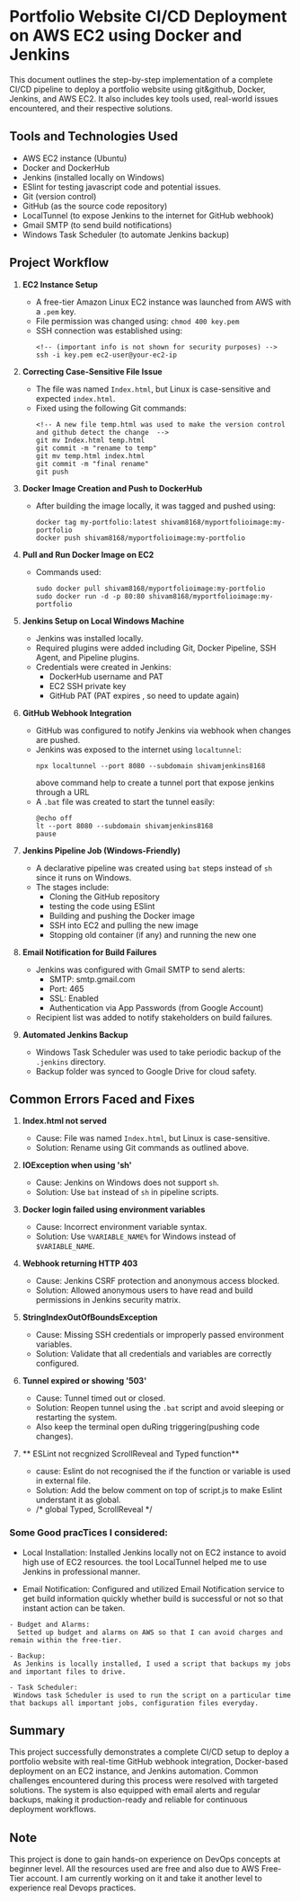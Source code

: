 # Portfolio Website CI/CD Deployment on AWS EC2 using Docker and Jenkins

This document outlines the step-by-step implementation of a complete CI/CD pipeline to deploy a portfolio website using git&github, Docker, Jenkins, and AWS EC2. It also includes key tools used, real-world issues encountered, and their respective solutions.

## Tools and Technologies Used

- AWS EC2 instance (Ubuntu)
- Docker and DockerHub
- Jenkins (installed locally on Windows)
- ESlint for testing javascript code and potential issues.
- Git (version control)
- GitHub (as the source code repository)
- LocalTunnel (to expose Jenkins to the internet for GitHub webhook)
- Gmail SMTP (to send build notifications)
- Windows Task Scheduler (to automate Jenkins backup)

## Project Workflow

1. **EC2 Instance Setup**

   - A free-tier Amazon Linux EC2 instance was launched from AWS with a `.pem` key.
   - File permission was changed using: `chmod 400 key.pem`
   - SSH connection was established using:
     ```
     <!-- (important info is not shown for security purposes) -->
     ssh -i key.pem ec2-user@your-ec2-ip  
     ```

2. **Correcting Case-Sensitive File Issue**

   - The file was named `Index.html`, but Linux is case-sensitive and expected `index.html`.
   - Fixed using the following Git commands:
     ```
     <!-- A new file temp.html was used to make the version control and github detect the change  -->
     git mv Index.html temp.html
     git commit -m "rename to temp"
     git mv temp.html index.html
     git commit -m "final rename"
     git push
     ```

3. **Docker Image Creation and Push to DockerHub**

   - After building the image locally, it was tagged and pushed using:
     ```
     docker tag my-portfolio:latest shivam8168/myportfolioimage:my-portfolio
     docker push shivam8168/myportfolioimage:my-portfolio
     ```

4. **Pull and Run Docker Image on EC2**

   - Commands used:
     ```
     sudo docker pull shivam8168/myportfolioimage:my-portfolio
     sudo docker run -d -p 80:80 shivam8168/myportfolioimage:my-portfolio
     ```

5. **Jenkins Setup on Local Windows Machine**

   - Jenkins was installed locally.
   - Required plugins were added including Git, Docker Pipeline, SSH Agent, and Pipeline plugins.
   - Credentials were created in Jenkins:
     - DockerHub username and PAT
     - EC2 SSH private key
     - GitHub PAT (PAT expires , so need to update again)

6. **GitHub Webhook Integration**

   - GitHub was configured to notify Jenkins via webhook when changes are pushed.
   - Jenkins was exposed to the internet using `localtunnel`:
     ```
     npx localtunnel --port 8080 --subdomain shivamjenkins8168
     ```
     above command help to create a tunnel port that expose jenkins through a URL
   - A `.bat` file was created to start the tunnel easily:
     ```
     @echo off
     lt --port 8080 --subdomain shivamjenkins8168
     pause
     ```

7. **Jenkins Pipeline Job (Windows-Friendly)**
   

   - A declarative pipeline was created using `bat` steps instead of `sh` since it runs on Windows.
   - The stages include:
     - Cloning the GitHub repository
     - testing the code using ESlint
     - Building and pushing the Docker image
     - SSH into EC2 and pulling the new image
     - Stopping old container (if any) and running the new one

8. **Email Notification for Build Failures**

   - Jenkins was configured with Gmail SMTP to send alerts:
     - SMTP: smtp.gmail.com
     - Port: 465
     - SSL: Enabled
     - Authentication via App Passwords (from Google Account)
   - Recipient list was added to notify stakeholders on build failures.

9. **Automated Jenkins Backup**

   - Windows Task Scheduler was used to take periodic backup of the `.jenkins` directory.
   - Backup folder was synced to Google Drive for cloud safety.

## Common Errors Faced and Fixes

1. **Index.html not served**

   - Cause: File was named `Index.html`, but Linux is case-sensitive.
   - Solution: Rename using Git commands as outlined above.

2. **IOException when using 'sh'**

   - Cause: Jenkins on Windows does not support `sh`.
   - Solution: Use `bat` instead of `sh` in pipeline scripts.

3. **Docker login failed using environment variables**

   - Cause: Incorrect environment variable syntax.
   - Solution: Use `%VARIABLE_NAME%` for Windows instead of `$VARIABLE_NAME`.

4. **Webhook returning HTTP 403**

   - Cause: Jenkins CSRF protection and anonymous access blocked.
   - Solution: Allowed anonymous users to have read and build permissions in Jenkins security matrix.

5. **StringIndexOutOfBoundsException**

   - Cause: Missing SSH credentials or improperly passed environment variables.
   - Solution: Validate that all credentials and variables are correctly configured.

6. **Tunnel expired or showing '503'**

   - Cause: Tunnel timed out or closed.
   - Solution: Reopen tunnel using the `.bat` script and avoid sleeping or restarting the system.
   - Also keep the terminal open duRing triggering(pushing code changes).

7. ** ESLint not recgnized ScrollReveal and Typed function**
   - cause: Eslint do not recognised the if the function or variable is used in external file.
   - Solution: Add the below comment on top of script.js to make Eslint understant it as global.
   -  /* global Typed, ScrollReveal */
   

###  Some Good pracTices I considered:
   - Local Installation:
     Installed Jenkins locally not on EC2 instance to avoid high use of EC2 resources.
    the tool LocalTunnel helped me to use Jenkins in professional manner.

   - Email Notification:
     Configured and utilized Email Notification service to get build information quickly whether build is successful or not so that instant action can be taken.

    - Budget and Alarms:
      Setted up budget and alarms on AWS so that I can avoid charges and remain within the free-tier.

    - Backup:
     As Jenkins is locally installed, I used a script that backups my jobs and important files to drive.

    - Task Scheduler:
     Windows task Scheduler is used to run the script on a particular time that backups all important jobs, configuration files everyday.

## Summary

This project successfully demonstrates a complete CI/CD setup to deploy a portfolio website with real-time GitHub webhook integration, Docker-based deployment on an EC2 instance, and Jenkins automation. Common challenges encountered during this process were resolved with targeted solutions. The system is also equipped with email alerts and regular backups, making it production-ready and reliable for continuous deployment workflows.


## Note

This project is done to gain hands-on experience on DevOps concepts at beginner level.
All the resources used are free and also due to AWS Free-Tier account.
I am currently working on it and take it another level to experience real Devops practices.
 